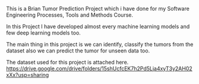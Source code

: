 This is a Brian Tumor Prediction Project which i have done for my Software Engineering Processes, Tools and Methods Course.

In this Project I have developed almost every machine learning models and few deep learning models too.

The main thing in this project is we can identify, classify the tumors from the dataset also we can predict the tumor for unseen data too.

The dataset used for this project is attached here. https://drive.google.com/drive/folders/15shUcfcEK7h2Pd5Lja4xyT3y2AH02xXx?usp=sharing
